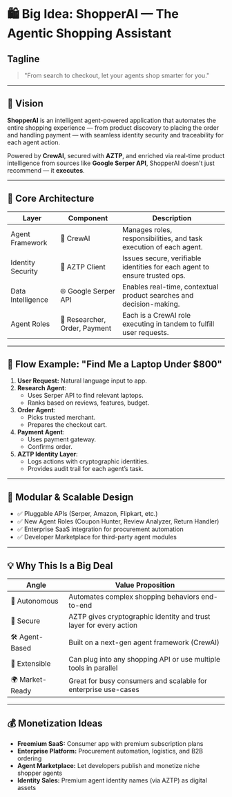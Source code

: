 # 🛍️ Big Idea: ShopperAI — The Agentic Shopping Assistant

## Tagline

> "From search to checkout, let your agents shop smarter for you."

---

## 🚀 Vision

**ShopperAI** is an intelligent agent-powered application that automates the entire shopping experience — from product discovery to placing the order and handling payment — with seamless identity security and traceability for each agent action.

Powered by **CrewAI**, secured with **AZTP**, and enriched via real-time product intelligence from sources like **Google Serper API**, ShopperAI doesn't just recommend — it **executes**.

---

## 🧠 Core Architecture

| Layer               | Component             | Description                                                                 |
|--------------------|-----------------------|-----------------------------------------------------------------------------|
| Agent Framework    | 🧩 CrewAI              | Manages roles, responsibilities, and task execution of each agent.         |
| Identity Security  | 🔐 AZTP Client         | Issues secure, verifiable identities for each agent to ensure trusted ops. |
| Data Intelligence  | 🌐 Google Serper API   | Enables real-time, contextual product searches and decision-making.        |
| Agent Roles        | 👥 Researcher, Order, Payment | Each is a CrewAI role executing in tandem to fulfill user requests.     |

---

## 🔁 Flow Example: "Find Me a Laptop Under $800"

1. **User Request:** Natural language input to app.
2. **Research Agent**:
   - Uses Serper API to find relevant laptops.
   - Ranks based on reviews, features, budget.
3. **Order Agent**:
   - Picks trusted merchant.
   - Prepares the checkout cart.
4. **Payment Agent**:
   - Uses payment gateway.
   - Confirms order.
5. **AZTP Identity Layer**:
   - Logs actions with cryptographic identities.
   - Provides audit trail for each agent’s task.

---

## 🧩 Modular & Scalable Design

- ✅ Pluggable APIs (Serper, Amazon, Flipkart, etc.)
- ✅ New Agent Roles (Coupon Hunter, Review Analyzer, Return Handler)
- ✅ Enterprise SaaS integration for procurement automation
- ✅ Developer Marketplace for third-party agent modules

---

## 💡 Why This Is a Big Deal

| Angle          | Value Proposition                                                   |
|----------------|---------------------------------------------------------------------|
| 🧠 Autonomous  | Automates complex shopping behaviors end-to-end                    |
| 🔐 Secure      | AZTP gives cryptographic identity and trust layer for every action |
| 🛠️ Agent-Based | Built on a next-gen agent framework (CrewAI)                      |
| 🧩 Extensible  | Can plug into any shopping API or use multiple tools in parallel  |
| 🌍 Market-Ready| Great for busy consumers and scalable for enterprise use-cases    |

---

## 💰 Monetization Ideas

- **Freemium SaaS:** Consumer app with premium subscription plans
- **Enterprise Platform:** Procurement automation, logistics, and B2B ordering
- **Agent Marketplace:** Let developers publish and monetize niche shopper agents
- **Identity Sales:** Premium agent identity names (via AZTP) as digital assets

